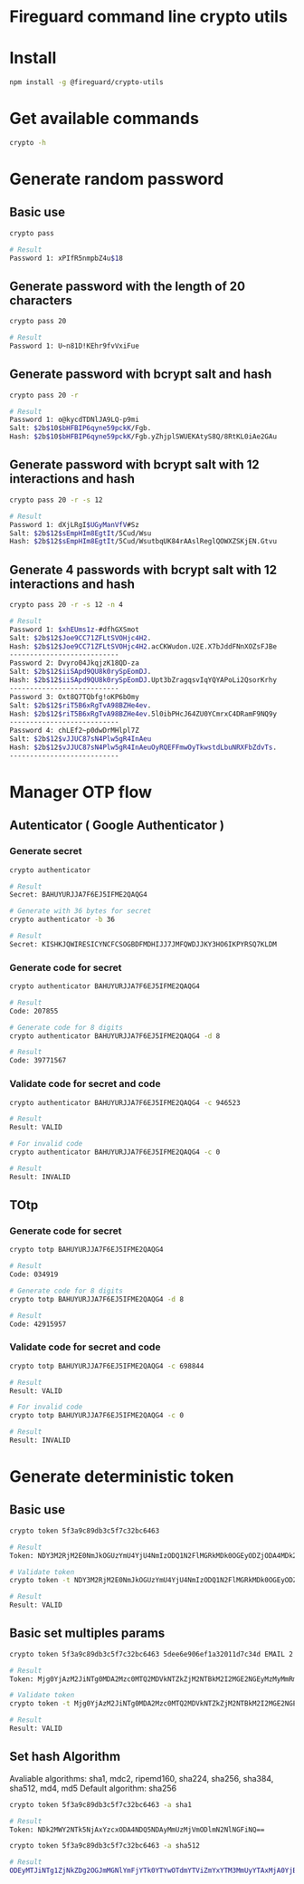 # Fireguard command line crypto utils

# Install

```bash
npm install -g @fireguard/crypto-utils
```

# Get available commands
```bash
crypto -h
```

# Generate random password

## Basic use
``` bash
crypto pass

# Result
Password 1: xPIfR5nmpbZ4u$18
```

## Generate password with the length of 20 characters
```bash
crypto pass 20

# Result
Password 1: U~n81D!KEhr9fvVxiFue
```

## Generate password with bcrypt salt and hash
```bash
crypto pass 20 -r

# Result
Password 1: o@kycdTDNlJA9LQ-p9mi
Salt: $2b$10$bHFBIP6qyne59pckK/Fgb.
Hash: $2b$10$bHFBIP6qyne59pckK/Fgb.yZhjplSWUEKAtyS8Q/8RtKL0iAe2GAu
```

## Generate password with bcrypt salt with 12 interactions and hash
```bash
crypto pass 20 -r -s 12

# Result
Password 1: dXjLRgI$UGyManVfV#Sz
Salt: $2b$12$sEmpHIm8EgtIt/5Cud/Wsu
Hash: $2b$12$sEmpHIm8EgtIt/5Cud/WsutbqUK84rAAslReglQOWXZSKjEN.Gtvu
```

## Generate 4 passwords with bcrypt salt with 12 interactions and hash
``` bash
crypto pass 20 -r -s 12 -n 4

# Result
Password 1: $xhEUms1z-#dfhGXSmot
Salt: $2b$12$Joe9CC71ZFLtSVOHjc4H2.
Hash: $2b$12$Joe9CC71ZFLtSVOHjc4H2.acCKWudon.U2E.X7bJddFNnXOZsFJBe
---------------------------
Password 2: Dvyro04JkqjzK18QD-za
Salt: $2b$12$iiSApd9QU8k0rySpEomDJ.
Hash: $2b$12$iiSApd9QU8k0rySpEomDJ.Upt3bZragqsvIqYQYAPoLi2QsorKrhy
---------------------------
Password 3: Oxt8Q7TQbfg!oKP6bOmy
Salt: $2b$12$riT5B6xRgTvA98BZHe4ev.
Hash: $2b$12$riT5B6xRgTvA98BZHe4ev.5l0ibPHcJ64ZU0YCmrxC4DRamF9NQ9y
---------------------------
Password 4: chLEf2~p0dwDrMHlpl7Z
Salt: $2b$12$vJJUC87sN4Plw5gR4InAeu
Hash: $2b$12$vJJUC87sN4Plw5gR4InAeuOyRQEFFmwOyTkwstdLbuNRXFbZdvTs.
---------------------------
```

# Manager OTP flow

## Autenticator ( Google Authenticator )

### Generate secret
``` bash
crypto authenticator

# Result
Secret: BAHUYURJJA7F6EJ5IFME2QAQG4

# Generate with 36 bytes for secret
crypto authenticator -b 36

# Result
Secret: KISHKJQWIRESICYNCFCSOGBDFMDHIJJ7JMFQWDJJKY3HO6IKPYRSQ7KLDM
```

### Generate code for secret
``` bash
crypto authenticator BAHUYURJJA7F6EJ5IFME2QAQG4

# Result
Code: 207855

# Generate code for 8 digits
crypto authenticator BAHUYURJJA7F6EJ5IFME2QAQG4 -d 8

# Result
Code: 39771567
```

### Validate code for secret and code
``` bash
crypto authenticator BAHUYURJJA7F6EJ5IFME2QAQG4 -c 946523

# Result
Result: VALID

# For invalid code
crypto authenticator BAHUYURJJA7F6EJ5IFME2QAQG4 -c 0

# Result
Result: INVALID
```

## TOtp

### Generate code for secret
``` bash
crypto totp BAHUYURJJA7F6EJ5IFME2QAQG4

# Result
Code: 034919

# Generate code for 8 digits
crypto totp BAHUYURJJA7F6EJ5IFME2QAQG4 -d 8

# Result
Code: 42915957
```

### Validate code for secret and code
``` bash
crypto totp BAHUYURJJA7F6EJ5IFME2QAQG4 -c 698844

# Result
Result: VALID

# For invalid code
crypto totp BAHUYURJJA7F6EJ5IFME2QAQG4 -c 0

# Result
Result: INVALID
```

# Generate deterministic token

## Basic use
``` bash
crypto token 5f3a9c89db3c5f7c32bc6463

# Result
Token: NDY3M2RjM2E0NmJkOGUzYmU4YjU4NmIzODQ1N2FlMGRkMDk0OGEyODZjODA4MDk2OTIwZTY5ZmIzOTViYjU4ZQ==

# Validate token
crypto token -t NDY3M2RjM2E0NmJkOGUzYmU4YjU4NmIzODQ1N2FlMGRkMDk0OGEyODZjODA4MDk2OTIwZTY5ZmIzOTViYjU4ZQ== 5f3a9c89db3c5f7c32bc6463

# Result
Result: VALID
```

## Basic set multiples params
``` bash
crypto token 5f3a9c89db3c5f7c32bc6463 5dee6e906ef1a32011d7c34d EMAIL 2

# Result
Token: Mjg0YjAzM2JiNTg0MDA2Mzc0MTQ2MDVkNTZkZjM2NTBkM2I2MGE2NGEyMzMyMmRmMDQ5M2VlNjE2YWE2YWM2Yg==

# Validate token
crypto token -t Mjg0YjAzM2JiNTg0MDA2Mzc0MTQ2MDVkNTZkZjM2NTBkM2I2MGE2NGEyMzMyMmRmMDQ5M2VlNjE2YWE2YWM2Yg== 5f3a9c89db3c5f7c32bc6463 5dee6e906ef1a32011d7c34d EMAIL 2

# Result
Result: VALID
```

## Set hash Algorithm

Avaliable algorithms: sha1, mdc2, ripemd160, sha224, sha256, sha384, sha512, md4, md5
Default algorithm: sha256

``` bash
crypto token 5f3a9c89db3c5f7c32bc6463 -a sha1

# Result
Token: NDk2MWY2NTk5NjAxYzcxODA4NDQ5NDAyMmUzMjVmODlmN2NlNGFiNQ==
```

``` bash
crypto token 5f3a9c89db3c5f7c32bc6463 -a sha512

# Result
ODEyMTJiNTg1ZjNkZDg2OGJmMGNlYmFjYTk0YTYwOTdmYTViZmYxYTM3MmUyYTAxMjA0YjBmMzU2NDI1M2ViODBiZTY1ZjA2OTQyMjc5ODAzOWViYTI4MmNjMzUwMGI4NDE3OGQ2YmZlMzRhOGVkYzQ0ZmY0OGM2MDAxMzgyZmU=
```
